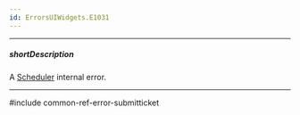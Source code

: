 ```yaml
---
id: ErrorsUIWidgets.E1031
---
```

---
##### shortDescription
A [Scheduler](/api-reference/10%20UI%20Components/dxScheduler '/Documentation/ApiReference/UI_Components/dxScheduler/') internal error.

---
#include common-ref-error-submitticket